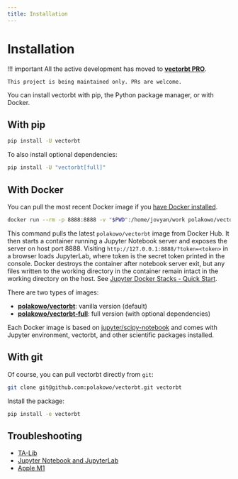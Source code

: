 ```yaml
---
title: Installation
---
```


# Installation

!!! important
    All the active development has moved to **[vectorbt PRO](https://vectorbt.pro/)**.
    
    This project is being maintained only. PRs are welcome.

You can install vectorbt with pip, the Python package manager, or with Docker.

## With pip

```sh
pip install -U vectorbt
```

To also install optional dependencies:

```sh
pip install -U "vectorbt[full]"
```

## With Docker

You can pull the most recent Docker image if you [have Docker installed](https://docs.docker.com/install/).

```sh
docker run --rm -p 8888:8888 -v "$PWD":/home/jovyan/work polakowo/vectorbt
```

This command pulls the latest `polakowo/vectorbt` image from Docker Hub. It then starts a container running 
a Jupyter Notebook server and exposes the server on host port 8888. Visiting `http://127.0.0.1:8888/?token=<token>` 
in a browser loads JupyterLab, where token is the secret token printed in the console. Docker destroys 
the container after notebook server exit, but any files written to the working directory in the container 
remain intact in the working directory on the host. See [Jupyter Docker Stacks - Quick Start](https://github.com/jupyter/docker-stacks#quick-start).

There are two types of images: 

* **[polakowo/vectorbt](https://hub.docker.com/r/polakowo/vectorbt)**: vanilla version (default)
* **[polakowo/vectorbt-full](https://hub.docker.com/r/polakowo/vectorbt-full)**: full version (with optional dependencies)

Each Docker image is based on [jupyter/scipy-notebook](https://hub.docker.com/r/jupyter/scipy-notebook) 
and comes with Jupyter environment, vectorbt, and other scientific packages installed.

## With git

Of course, you can pull vectorbt directly from `git`:

```sh
git clone git@github.com:polakowo/vectorbt.git vectorbt
```

Install the package:

```sh
pip install -e vectorbt
```

## Troubleshooting

* [TA-Lib](https://github.com/mrjbq7/ta-lib#dependencies)
* [Jupyter Notebook and JupyterLab](https://plotly.com/python/getting-started/#jupyter-notebook-support)
* [Apple M1](https://github.com/polakowo/vectorbt/issues/320)